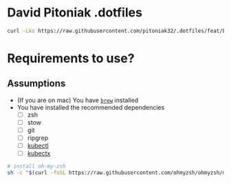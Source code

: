 # David Pitoniak .dotfiles

```bash
curl -Lks https://raw.githubusercontent.com/pitoniak32/.dotfiles/feat/bare_repo_config/.local/bin/install_dotfiles_fresh.sh | /bin/bash
```

# Requirements to use?
## Assumptions
- (If you are on mac) You have [`brew`](https://brew.sh/) installed
- You have installed the recommended dependencies
  - [ ] zsh
  - [ ] stow
  - [ ] git
  - [ ] ripgrep
  - [ ] [kubectl](https://kubernetes.io/docs/tasks/tools/#kubectl)
  - [ ] [kubectx](https://github.com/ahmetb/kubectx#installation)

```bash
# install oh-my-zsh
sh -c "$(curl -fsSL https://raw.githubusercontent.com/ohmyzsh/ohmyzsh/master/tools/install.sh)"
```
